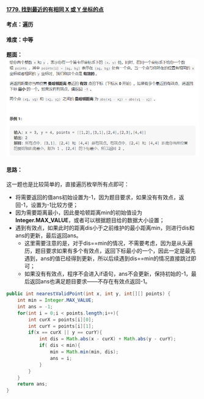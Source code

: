 #### [1779. 找到最近的有相同 X 或 Y 坐标的点](https://leetcode.cn/problems/find-nearest-point-that-has-the-same-x-or-y-coordinate/)

#### 考点：遍历

#### 难度：中等

#### 题面：![image-20221214125219932](../pic/image-20221214125219932.png)

#### 思路：

这一题也是比较简单的，直接遍历枚举所有点即可：

- 将需要返回的值ans初始设置为-1，因为题目要求，如果没有有效点，返回-1，设置为-1比较方便；
- 因为需要距离最小，因此曼哈顿距离min的初始值设为**Integer.MAX_VALUE**，或者可以根据题目给的数据大小设置；
- 遇到有效点，如果此时的距离dis小于之前维护的最小距离min，则进行dis和ans的更新，最后返回ans。
  - 这里需要注意的是，对于dis==min的情况，不需要考虑，因为是从头遍历，题目要求如果有多个有效点，返回下标最小的一个，因此一定是最先遇到，ans的值已经得到更新，所以后续遇到dis==min的情况直接跳过即可；
  - 如果没有有效点，程序不会进入if语句，ans不会更新，保持初始的-1，最后返回ans也满足题目要求——不存在有效点返回-1。

```java
public int nearestValidPoint(int x, int y, int[][] points) {
    int min = Integer.MAX_VALUE;
    int ans = -1;
    for(int i = 0;i < points.length;i++){
        int curX = points[i][0];
        int curY = points[i][1];
        if(x == curX || y == curY){
            int dis = Math.abs(x - curX) + Math.abs(y - curY);
            if( dis < min){
                min = Math.min(min, dis);
                ans = i;
            }
        }
    }
    return ans;
}
```

